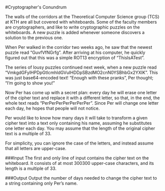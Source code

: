 #Cryptographer's Conundrum

The walls of the corridors at the Theoretical Computer Science group (TCS) at KTH are all but covered with whiteboards. Some of the faculty members are cryptographers, and like to write cryptographic puzzles on the whiteboards. A new puzzle is added whenever someone discovers a solution to the previous one.

When Per walked in the corridor two weeks ago, he saw that the newest puzzle read “GuvfVfNGrfg”. After arriving at his computer, he quickly figured out that this was a simple ROT13 encryption of “ThisIsATest”.

The series of lousy puzzles continued next week, when a new puzzle read
“VmkgdGFyIHPDpGtlcmhldGVuIHDDpSBzdMO2cnN0YSBhbGx2YXIK”. This was just base64-encoded text! “Enough with these pranks”, Per thought; “I’m going to show you!”

Now Per has come up with a secret plan: every day he will erase one letter of the cipher text and replace it with a different letter, so that, in the end, the whole text reads “PerPerPerPerPerPerPer”. Since Per will change one letter each day, he hopes that people will not notice.

Per would like to know how many days it will take to transform a given cipher text into a text only containing his name, assuming he substitutes one letter each day. You may assume that the length of the original cipher text is a multiple of 33.

For simplicity, you can ignore the case of the letters, and instead assume that all letters are upper-case.

###Input
The first and only line of input contains the cipher text on the whiteboard. It consists of at most 300300 upper-case characters, and its length is a multiple of 33.

###Output
Output the number of days needed to change the cipher text to a string containing only Per’s name.